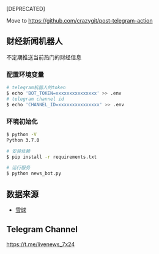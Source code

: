 [DEPRECATED]

Move to <https://github.com/crazygit/post-telegram-action>

## 财经新闻机器人

不定期推送当前热门的财经信息

### 配置环境变量
```bash
# telegram机器人的token
$ echo 'BOT_TOKEN=xxxxxxxxxxxxxxx' >> .env
# telegram channel id
$ echo 'CHANNEL_ID=xxxxxxxxxxxxxxx' >> .env
```

### 环境初始化

```bash
$ python -V
Python 3.7.0

# 安装依赖
$ pip install -r requirements.txt

# 运行服务
$ python news_bot.py
```

## 数据来源

* [雪球](https://xueqiu.com/today/#/livenews)

## Telegram Channel

<https://t.me/livenews_7x24>

